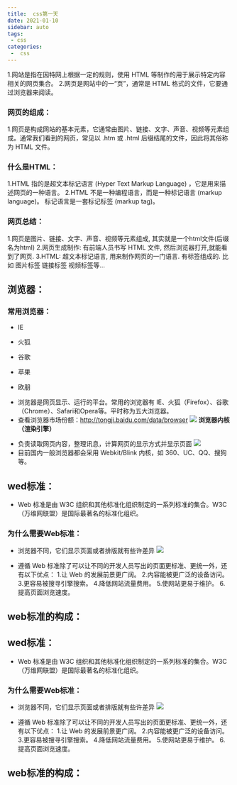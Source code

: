 ```yaml
---
title:  css第一天
date: 2021-01-10
sidebar: auto
tags:
 - css
categories:
 -  css
---
```



1.网站是指在因特网上根据一定的规则，使用 HTML 等制作的用于展示特定内容相关的网页集合。
2.网页是网站中的一“页”，通常是 HTML 格式的文件，它要通过浏览器来阅读。


### 网页的组成：


1.网页是构成网站的基本元素，它通常由图片、链接、文字、声音、视频等元素组成。通常我们看到的网页，常见以 .htm 或 .html 后缀结尾的文件，因此将其俗称为 HTML 文件。


### 什么是HTML：


1.HTML 指的是超文本标记语言 (Hyper Text Markup Language) ，它是用来描述网页的一种语言。
2.HTML 不是一种编程语言，而是一种标记语言 (markup language)。
标记语言是一套标记标签 (markup tag)。


### 网页总结：


1.网页是图片、链接、文字、声音、视频等元素组成, 其实就是一个html文件(后缀名为html)
2.网页生成制作:  有前端人员书写 HTML 文件, 然后浏览器打开,就能看到了网页.
3.HTML: 超文本标记语言, 用来制作网页的一门语言. 有标签组成的. 比如 图片标签 链接标签 视频标签等…


## 浏览器：
### 常用浏览器：

+ IE

+ 火狐

+ 谷歌

+ 苹果

+ 欧朋

-  浏览器是网页显示、运行的平台。常用的浏览器有 IE、火狐（Firefox）、谷歌（Chrome）、Safari和Opera等。平时称为五大浏览器。
-  查看浏览器市场份额：http://tongji.baidu.com/data/browser
   ![](X:/vuepressdeom/my-blog/nodes/html/images/浏览器.png)
   **浏览器内核（渲染引擎）**

+  负责读取网页内容，整理讯息，计算网页的显示方式并显示页面
   ![](X:/vuepressdeom/my-blog/nodes/html/images/浏览器内核.png)
+  目前国内一般浏览器都会采用 Webkit/Blink 内核，如 360、UC、QQ、搜狗等。

## wed标准：

- Web 标准是由 W3C 组织和其他标准化组织制定的一系列标准的集合。W3C（万维网联盟）是国际最著名的标准化组织。

### 为什么需要Web标准：

+  浏览器不同，它们显示页面或者排版就有些许差异
   ![](X:/vuepressdeom/my-blog/nodes/html/images/web标准.png)

+  遵循 Web 标准除了可以让不同的开发人员写出的页面更标准、更统一外，还有以下优点：
   1.让 Web 的发展前景更广阔。 
   2.内容能被更广泛的设备访问。
   3.更容易被搜寻引擎搜索。
   4.降低网站流量费用。
   5.使网站更易于维护。
   6.提高页面浏览速度。

## web标准的构成：
## wed标准：

- Web 标准是由 W3C 组织和其他标准化组织制定的一系列标准的集合。W3C（万维网联盟）是国际最著名的标准化组织。

### 为什么需要Web标准：

+  浏览器不同，它们显示页面或者排版就有些许差异
   ![](X:/vuepressdeom/my-blog/nodes/html/images/web标准.png)

+  遵循 Web 标准除了可以让不同的开发人员写出的页面更标准、更统一外，还有以下优点：
   1.让 Web 的发展前景更广阔。 
   2.内容能被更广泛的设备访问。
   3.更容易被搜寻引擎搜索。
   4.降低网站流量费用。
   5.使网站更易于维护。
   6.提高页面浏览速度。

## web标准的构成：





